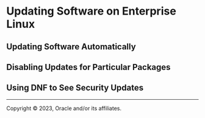 # Updating Software on Enterprise Linux

## Updating Software Automatically

## Disabling Updates for Particular Packages

## Using DNF to See Security Updates

---

Copyright © 2023, Oracle and/or its affiliates.

